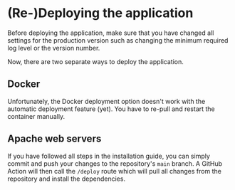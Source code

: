 # (Re-)Deploying the application
Before deploying the application, make sure that you have changed all settings for the production version such as changing the minimum required log level or the version number.

Now, there are two separate ways to deploy the application.

## Docker
Unfortunately, the Docker deployment option doesn't work with the automatic deployment feature (yet). You have to re-pull and restart the container manually.

## Apache web servers
If you have followed all steps in the installation guide, you can simply commit and push your changes to the repository's `main` branch. A GitHub Action will then call the `/deploy` route which will pull all changes from the repository and install the dependencies.
